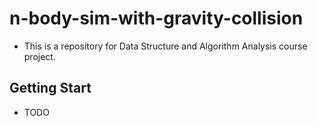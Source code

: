 # n-body-sim-with-gravity-collision

* This is a repository for Data Structure and Algorithm Analysis course project.

## Getting Start
* TODO